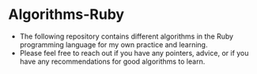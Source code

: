 # Algorithms-Ruby
- The following repository contains different algorithms in the Ruby programming language for my own practice and learning. 
- Please feel free to reach out if you have any pointers, advice, or if you have any recommendations for good algorithms to learn.
